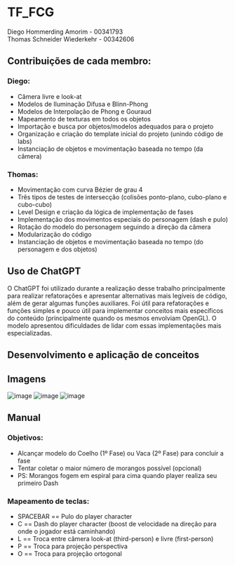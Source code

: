 # TF_FCG
Diego Hommerding Amorim     - 00341793<br/>
Thomas Schneider Wiederkehr - 00342606

## Contribuições de cada membro:
### Diego:
- Câmera livre e look-at
- Modelos de Iluminação Difusa e Blinn-Phong
- Modelos de Interpolação de Phong e Gouraud
- Mapeamento de texturas em todos os objetos
- Importação e busca por objetos/modelos adequados para o projeto
- Organização e criação do template inicial do projeto (unindo código de labs)
- Instanciação de objetos e movimentação baseada no tempo (da câmera)

### Thomas:
- Movimentação com curva Bézier de grau 4
- Três tipos de testes de intersecção (colisões ponto-plano, cubo-plano e cubo-cubo)
- Level Design e criação da lógica de implementação de fases
- Implementação dos movimentos especiais do personagem (dash e pulo)
- Rotação do modelo do personagem seguindo a direção da câmera
- Modularização do código
- Instanciação de objetos e movimentação baseada no tempo (do personagem e dos objetos)

## Uso de ChatGPT
  O ChatGPT foi utilizado durante a realização desse trabalho principalmente para realizar refatorações e apresentar alternativas mais legíveis de código, além de gerar algumas funções auxiliares. Foi útil para refatorações e funções simples e pouco útil para implementar conceitos mais específicos do conteúdo (principalmente quando os mesmos envolviam OpenGL). O modelo apresentou dificuldades de lidar com essas implementações mais especializadas.

## Desenvolvimento e aplicação de conceitos

## Imagens
![image](https://github.com/user-attachments/assets/a4949d8a-8f88-4a83-ba6d-92eb1678a427)
![image](https://github.com/user-attachments/assets/037f8af6-e994-40d9-93b1-c4ae791c533a)
![image](https://github.com/user-attachments/assets/6e116352-bb7a-435b-8075-064efc6cc30d)




## Manual
### Objetivos:
- Alcançar modelo do Coelho (1º Fase) ou Vaca (2º Fase) para concluir a fase
- Tentar coletar o maior número de morangos possível (opcional)
- PS: Morangos fogem em espiral para cima quando player realiza seu primeiro Dash
### Mapeamento de teclas:
- SPACEBAR == Pulo do player character
- C == Dash do player character (boost de velocidade na direção para onde o jogador está caminhando)
- L == Troca entre câmera look-at (third-person) e livre (first-person)
- P == Troca para projeção perspectiva
- O == Troca para projeção ortogonal
